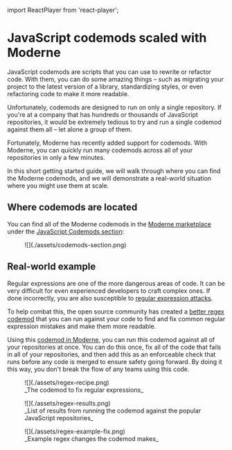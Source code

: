 import ReactPlayer from 'react-player';

# JavaScript codemods scaled with Moderne

JavaScript codemods are scripts that you can use to rewrite or refactor code. With them, you can do some amazing things – such as migrating your project to the latest version of a library, standardizing styles, or even refactoring code to make it more readable.

Unfortunately, codemods are designed to run on only a single repository. If you're at a company that has hundreds or thousands of JavaScript repositories, it would be extremely tedious to try and run a single codemod against them all – let alone a group of them.

Fortunately, Moderne has recently added support for codemods. With Moderne, you can quickly run many codemods across all of your repositories in only a few minutes.

In this short getting started guide, we will walk through where you can find the Moderne codemods, and we will demonstrate a real-world situation where you might use them at scale.

<ReactPlayer className="reactPlayer" url='https://www.youtube.com/watch?v=lXVPwW30fFk' controls="true" />

## Where codemods are located

You can find all of the Moderne codemods in the [Moderne marketplace](https://app.moderne.io/marketplace) under the [JavaScript Codemods section](https://app.moderne.io/marketplace/org.openrewrite.codemods):

<figure>
  ![](./assets/codemods-section.png)
</figure>

## Real-world example

Regular expressions are one of the more dangerous areas of code. It can be very difficult for even experienced developers to craft complex ones. If done incorrectly, you are also susceptible to [regular expression attacks](https://owasp.org/www-community/attacks/Regular_expression_Denial_of_Service_-_ReDoS).

To help combat this, the open source community has created a [better regex codemod](https://github.com/sindresorhus/eslint-plugin-unicorn/blob/main/docs/rules/better-regex.md) that you can run against your code to find and fix common regular expression mistakes and make them more readable.

Using this [codemod in Moderne](https://app.moderne.io/recipes/org.openrewrite.codemods.cleanup.javascript.BetterRegex), you can run this codemod against all of your repositories at once. You can do this once, fix all of the code that fails in all of your repositories, and then add this as an enforceable check that runs before any code is merged to ensure safety going forward. By doing it this way, you don't break the flow of any teams using this code.

<figure>
  ![](./assets/regex-recipe.png)
  <figcaption>_The codemod to fix regular expressions_</figcaption>
</figure>

<figure>
  ![](./assets/regex-results.png)
  <figcaption>_List of results from running the codemod against the popular JavaScript repositories_</figcaption>
</figure>

<figure>
  ![](./assets/regex-example-fix.png)
  <figcaption>_Example regex changes the codemod makes_</figcaption>
</figure>